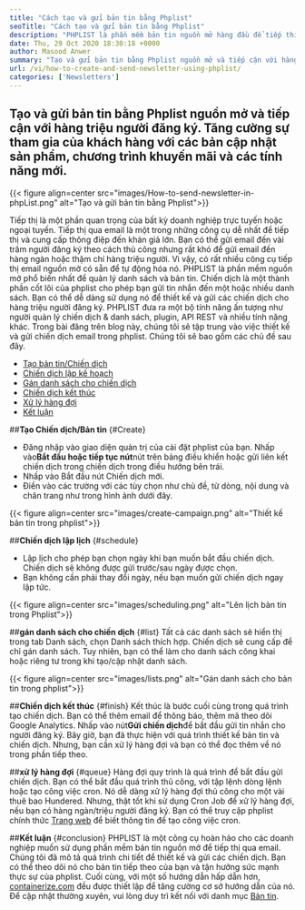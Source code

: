 ```yaml
---
title: "Cách tạo và gửi bản tin bằng Phplist" 
seoTitle: "Cách tạo và gửi bản tin bằng Phplist" 
description: "PHPLIST là phần mềm bản tin nguồn mở hàng đầu để tiếp thị qua email. Đây là hướng dẫn của người mới bắt đầu để tạo và gửi các chiến dịch bản tin." 
date: Thu, 29 Oct 2020 18:30:18 +0000
author: Masood Anwer
summary: "Tạo và gửi bản tin bằng Phplist nguồn mở và tiếp cận với hàng triệu người đăng ký. Tăng cường sự tham gia của khách hàng với các bản cập nhật sản phẩm, chương trình khuyến mãi và các tính năng mới." 
url: /vi/how-to-create-and-send-newsletter-using-phplist/
categories: ['Newsletters']
---
```


## Tạo và gửi bản tin bằng Phplist nguồn mở và tiếp cận với hàng triệu người đăng ký. Tăng cường sự tham gia của khách hàng với các bản cập nhật sản phẩm, chương trình khuyến mãi và các tính năng mới.

{{< figure align=center src="images/How-to-send-newsletter-in-phpList.png" alt="Tạo và gửi bản tin bằng Phplist">}}

Tiếp thị là một phần quan trọng của bất kỳ doanh nghiệp trực tuyến hoặc ngoại tuyến. Tiếp thị qua email là một trong những công cụ dễ nhất để tiếp thị và cung cấp thông điệp đến khán giả lớn. Bạn có thể gửi email đến vài trăm người đăng ký theo cách thủ công nhưng rất khó để gửi email đến hàng ngàn hoặc thậm chí hàng triệu người. Vì vậy, có rất nhiều công cụ tiếp thị email nguồn mở có sẵn để tự động hóa nó.
PHPLIST là phần mềm nguồn mở phổ biến nhất để quản lý danh sách và bản tin. Chiến dịch là một thành phần cốt lõi của phplist cho phép bạn gửi tin nhắn đến một hoặc nhiều danh sách. Bạn có thể dễ dàng sử dụng nó để thiết kế và gửi các chiến dịch cho hàng triệu người đăng ký. PHPLIST đưa ra một bộ tính năng ấn tượng như người quản lý chiến dịch & danh sách, plugin, API REST và nhiều tính năng khác.
Trong bài đăng trên blog này, chúng tôi sẽ tập trung vào việc thiết kế và gửi chiến dịch email trong phplist. Chúng tôi sẽ bao gồm các chủ đề sau đây.
  * [Tạo bản tin/Chiến dịch][2]
  * [Chiến dịch lập kế hoạch][3]
  * [Gán danh sách cho chiến dịch][4]
  * [Chiến dịch kết thúc][5]
  * [Xử lý hàng đợi][6]
  * [Kết luận][7]

##**Tạo Chiến dịch/Bản tin** {#Create}
  * Đăng nhập vào giao diện quản trị của cài đặt phplist của bạn. Nhấp vào**Bắt đầu hoặc tiếp tục nút**nút trên bảng điều khiển hoặc gửi liên kết chiến dịch trong chiến dịch trong điều hướng bên trái.
  * Nhấp vào Bắt đầu nút Chiến dịch mới.
  * Điền vào các trường với các tùy chọn như chủ đề, từ dòng, nội dung và chân trang như trong hình ảnh dưới đây.

{{< figure align=center src="images/create-campaign.png" alt="Thiết kế bản tin trong phplist">}}


##**Chiến dịch lập lịch** {#schedule}
  * Lập lịch cho phép bạn chọn ngày khi bạn muốn bắt đầu chiến dịch. Chiến dịch sẽ không được gửi trước/sau ngày được chọn.
  * Bạn không cần phải thay đổi ngày, nếu bạn muốn gửi chiến dịch ngay lập tức.

{{< figure align=center src="images/scheduling.png" alt="Lên lịch bản tin trong Phplist">}}


##**gán danh sách cho chiến dịch** {#list}
Tất cả các danh sách sẽ hiển thị trong tab Danh sách, chọn Danh sách thích hợp. Chiến dịch sẽ cung cấp để chỉ gán danh sách. Tuy nhiên, bạn có thể làm cho danh sách công khai hoặc riêng tư trong khi tạo/cập nhật danh sách.

{{< figure align=center src="images/lists.png" alt="Gán danh sách cho bản tin trong phplist">}}


##**Chiến dịch kết thúc** {#finish}
Kết thúc là bước cuối cùng trong quá trình tạo chiến dịch. Bạn có thể thêm email để thông báo, thêm mã theo dõi Google Analytics. Nhấp vào nút**Gửi chiến dịch**để bắt đầu gửi tin nhắn cho người đăng ký. Bây giờ, bạn đã thực hiện với quá trình thiết kế bản tin và chiến dịch. Nhưng, bạn cần xử lý hàng đợi và bạn có thể đọc thêm về nó trong phần tiếp theo.

##**xử lý hàng đợi** {#queue}
Hàng đợi quy trình là quá trình để bắt đầu gửi chiến dịch. Bạn có thể bắt đầu quá trình thủ công, với tập lệnh dòng lệnh hoặc tạo công việc cron. Nó dễ dàng xử lý hàng đợi thủ công cho một vài thuê bao Hundered. Nhưng, thật tốt khi sử dụng Cron Job để xử lý hàng đợi, nếu bạn có hàng ngàn/triệu người đăng ký. Bạn có thể truy cập phplist chính thức [Trang web][8] để biết thông tin để tạo công việc cron.

##**Kết luận** {#conclusion}
PHPLIST là một công cụ hoàn hảo cho các doanh nghiệp muốn sử dụng phần mềm bản tin nguồn mở để tiếp thị qua email. Chúng tôi đã mô tả quá trình chi tiết để thiết kế và gửi các chiến dịch. Bạn có thể theo dõi nó cho bản tin tiếp theo của bạn và tận hưởng sức mạnh thực sự của phplist.
Cuối cùng, với một số hướng dẫn hấp dẫn hơn, [containerize.com][9] đều được thiết lập để tăng cường cơ sở hướng dẫn của nó. Để cập nhật thường xuyên, vui lòng duy trì kết nối với danh mục [Bản tin][10].

  
[1]: https://products.containerize.com/newsletter/phplist
[2]: #create
[3]: #schedule
[4]: #list
[5]: #finish
[6]: #queue
[7]: #conclusion
[8]: https://www.phplist.org/manual/books/phplist-manual/page/setting-up-your-cron
[9]: https://containerize.com
[10]: https://blog.containerize.com/category/newsletter/
